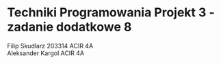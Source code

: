 # Techniki Programowania Projekt 3 - zadanie dodatkowe 8
Filip Skudlarz 203314 ACIR 4A\
Aleksander Kargol ACIR 4A